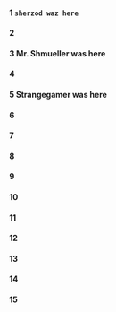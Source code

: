 #### 1 `sherzod waz here`
#### 2
#### 3 Mr. Shmueller was here
#### 4
#### 5 Strangegamer was here
#### 6
#### 7
#### 8
#### 9
#### 10
#### 11
#### 12
#### 13
#### 14
#### 15